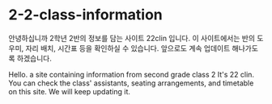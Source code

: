 # 2-2-class-information

안녕하십니까
2학년 2반의 정보를 담는 사이트
22clin 입니다.
이 사이트에서는 반의 도우미, 자리 배치, 시간표 등을 확인하실 수 있습니다.
앞으로도 계속 업데이트 해나가도록 하겠습니다.

Hello.
a site containing information from second grade class 2
It's 22 clin.
You can check the class' assistants, seating arrangements, and timetable on this site.
We will keep updating it.
